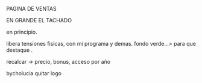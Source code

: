 PAGINA DE VENTAS

EN GRANDE EL TACHADO

en principio.

libera tensiones fisicas, con mi programa y demas. fondo verde...> para que destaque .

recalcar -> precio, bonus, acceso por año

bycholucia quitar logo
